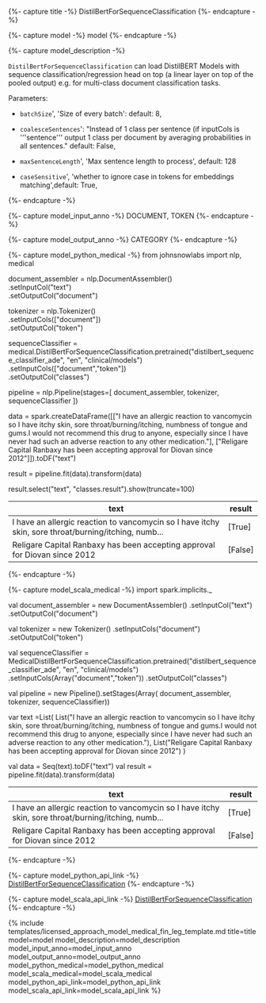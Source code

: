 {%- capture title -%}
DistilBertForSequenceClassification
{%- endcapture -%}

{%- capture model -%}
model
{%- endcapture -%}

{%- capture model_description -%}

 `DistilBertForSequenceClassification`  can load DistilBERT Models with sequence classification/regression head on top (a linear layer on top of the pooled output) e.g. for multi-class document classification tasks.

Parameters:

- `batchSize`',  'Size of every batch': default: 8,

- `coalesceSentences`': "Instead of 1 class per sentence (if inputCols is '''sentence''' output 1 class per document by averaging probabilities in all sentences." default: False,

- `maxSentenceLength`', 'Max sentence length to process', default: 128

- `caseSensitive`', 'whether to ignore case in tokens for embeddings matching',default: True,

{%- endcapture -%}

{%- capture model_input_anno -%}
DOCUMENT, TOKEN
{%- endcapture -%}

{%- capture model_output_anno -%}
CATEGORY
{%- endcapture -%}

{%- capture model_python_medical -%}
from johnsnowlabs import nlp, medical
 
document_assembler = nlp.DocumentAssembler() \
    .setInputCol("text") \
    .setOutputCol("document")

tokenizer = nlp.Tokenizer() \
    .setInputCols(["document"]) \
    .setOutputCol("token")

sequenceClassifier = medical.DistilBertForSequenceClassification.pretrained("distilbert_sequence_classifier_ade", "en", "clinical/models")\
    .setInputCols(["document","token"])\
    .setOutputCol("classes")

pipeline = nlp.Pipeline(stages=[
    document_assembler,
    tokenizer,
    sequenceClassifier
])

data = spark.createDataFrame([["I have an allergic reaction to vancomycin so I have itchy skin, sore throat/burning/itching, numbness of tongue and gums.I would not recommend this drug to anyone, especially since I have never had such an adverse reaction to any other medication."],
                              ["Religare Capital Ranbaxy has been accepting approval for Diovan since 2012"]]).toDF("text")

result = pipeline.fit(data).transform(data)

result.select("text", "classes.result").show(truncate=100)

| text                                                                                           | result |
|------------------------------------------------------------------------------------------------|-------|
| I have an allergic reaction to vancomycin so I have itchy skin, sore throat/burning/itching, numb... | [True] |
| Religare Capital Ranbaxy has been accepting approval for Diovan since 2012 | [False] |

{%- endcapture -%}


{%- capture model_scala_medical -%}
import spark.implicits._

val document_assembler = new DocumentAssembler() 
    .setInputCol("text")
    .setOutputCol("document")

val tokenizer = new Tokenizer()
    .setInputCols("document")
    .setOutputCol("token")

val sequenceClassifier = MedicalDistilBertForSequenceClassification.pretrained("distilbert_sequence_classifier_ade", "en", "clinical/models")
    .setInputCols(Array("document","token"))
    .setOutputCol("classes")

val pipeline =  new Pipeline().setStages(Array(
    document_assembler, 
    tokenizer, 
    sequenceClassifier))

var text =List(
    List("I have an allergic reaction to vancomycin so I have itchy skin, sore throat/burning/itching, numbness of tongue and gums.I would not recommend this drug to anyone, especially since I have never had such an adverse reaction to any other medication."),
    List("Religare Capital Ranbaxy has been accepting approval for Diovan since 2012")
)

val data = Seq(text).toDF("text")
val result = pipeline.fit(data).transform(data)

| text                                                                                           | result |
|------------------------------------------------------------------------------------------------|-------|
| I have an allergic reaction to vancomycin so I have itchy skin, sore throat/burning/itching, numb... | [True] |
| Religare Capital Ranbaxy has been accepting approval for Diovan since 2012 | [False] |

{%- endcapture -%}


{%- capture model_python_api_link -%}
[DistilBertForSequenceClassification](https://nlp.johnsnowlabs.com/licensed/api/python/reference/autosummary/sparknlp_jsl/annotator/classification/medical_distilbert_for_sequence_classification/index.html)
{%- endcapture -%}

{%- capture model_scala_api_link -%}
[DistilBertForSequenceClassification](https://nlp.johnsnowlabs.com/licensed/api/com/johnsnowlabs/nlp/annotators/classification/MedicalDistilBertForSequenceClassification.html)
{%- endcapture -%}


{% include templates/licensed_approach_model_medical_fin_leg_template.md
title=title
model=model
model_description=model_description
model_input_anno=model_input_anno
model_output_anno=model_output_anno
model_python_medical=model_python_medical
model_scala_medical=model_scala_medical
model_python_api_link=model_python_api_link
model_scala_api_link=model_scala_api_link
%}
